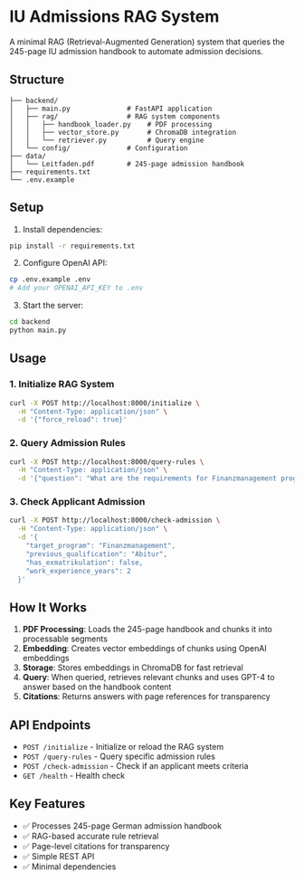 # IU Admissions RAG System

A minimal RAG (Retrieval-Augmented Generation) system that queries the 245-page IU admission handbook to automate admission decisions.

## Structure

```
├── backend/
│   ├── main.py              # FastAPI application
│   ├── rag/                 # RAG system components
│   │   ├── handbook_loader.py    # PDF processing
│   │   ├── vector_store.py       # ChromaDB integration
│   │   └── retriever.py          # Query engine
│   └── config/              # Configuration
├── data/
│   └── Leitfaden.pdf        # 245-page admission handbook
├── requirements.txt
└── .env.example
```

## Setup

1. Install dependencies:
```bash
pip install -r requirements.txt
```

2. Configure OpenAI API:
```bash
cp .env.example .env
# Add your OPENAI_API_KEY to .env
```

3. Start the server:
```bash
cd backend
python main.py
```

## Usage

### 1. Initialize RAG System
```bash
curl -X POST http://localhost:8000/initialize \
  -H "Content-Type: application/json" \
  -d '{"force_reload": true}'
```

### 2. Query Admission Rules
```bash
curl -X POST http://localhost:8000/query-rules \
  -H "Content-Type: application/json" \
  -d '{"question": "What are the requirements for Finanzmanagement program?"}'
```

### 3. Check Applicant Admission
```bash
curl -X POST http://localhost:8000/check-admission \
  -H "Content-Type: application/json" \
  -d '{
    "target_program": "Finanzmanagement",
    "previous_qualification": "Abitur",
    "has_exmatrikulation": false,
    "work_experience_years": 2
  }'
```

## How It Works

1. **PDF Processing**: Loads the 245-page handbook and chunks it into processable segments
2. **Embedding**: Creates vector embeddings of chunks using OpenAI embeddings
3. **Storage**: Stores embeddings in ChromaDB for fast retrieval
4. **Query**: When queried, retrieves relevant chunks and uses GPT-4 to answer based on the handbook content
5. **Citations**: Returns answers with page references for transparency

## API Endpoints

- `POST /initialize` - Initialize or reload the RAG system
- `POST /query-rules` - Query specific admission rules
- `POST /check-admission` - Check if an applicant meets criteria
- `GET /health` - Health check

## Key Features

- ✅ Processes 245-page German admission handbook
- ✅ RAG-based accurate rule retrieval
- ✅ Page-level citations for transparency
- ✅ Simple REST API
- ✅ Minimal dependencies